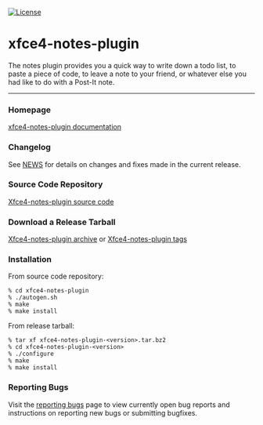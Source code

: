 [![License](https://img.shields.io/badge/License-GPL%20v2-blue.svg)](https://gitlab.xfce.org/panel-plugins/xfce4-notes-plugin/-/blob/master/COPYING)

# xfce4-notes-plugin

The notes plugin provides you a quick way to write down a todo list,
to paste a piece of code, to leave a note to your friend, or whatever
else you had like to do with a Post-It note.

----

### Homepage

[xfce4-notes-plugin documentation](https://docs.xfce.org/panel-plugins/xfce4-notes-plugin)

### Changelog

See [NEWS](https://gitlab.xfce.org/panel-plugins/xfce4-notes-plugin/-/blob/master/NEWS)
for details on changes and fixes made in the current release.

### Source Code Repository

[Xfce4-notes-plugin source code](https://gitlab.xfce.org/panel-plugins/xfce4-notes-plugin)

### Download a Release Tarball

[Xfce4-notes-plugin archive](https://archive.xfce.org/src/panel-plugins/xfce4-notes-plugin)
    or
[Xfce4-notes-plugin tags](https://gitlab.xfce.org/panel-plugins/xfce4-notes-plugin/-/tags)

### Installation

From source code repository: 

    % cd xfce4-notes-plugin
    % ./autogen.sh
    % make
    % make install

From release tarball:

    % tar xf xfce4-notes-plugin-<version>.tar.bz2
    % cd xfce4-notes-plugin-<version>
    % ./configure
    % make
    % make install

### Reporting Bugs

Visit the [reporting bugs](https://docs.xfce.org/panel-plugins/xfce4-notes-plugin/bugs)
page to view currently open bug reports and instructions on reporting new bugs or
submitting bugfixes.

